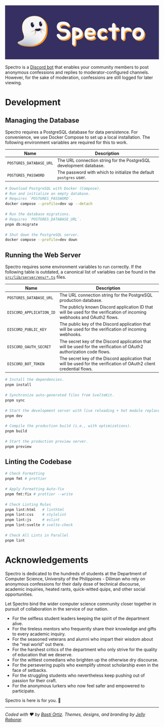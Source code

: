 ![Spectro Logotype](./src/lib/brand/logotype/banner-dark.svg)

Spectro is a [Discord bot][spectro-invite-link] that enables your community members to post anonymous confessions and replies to moderator-configured channels. However, for the sake of moderation, confessions are still logged for later viewing.

[spectro-invite-link]: https://discord.com/oauth2/authorize?client_id=1310159012234264617

# Development

## Managing the Database

Spectro requires a PostgreSQL database for data persistence. For convenience, we use Docker Compose to set up a local installation. The following environment variables are required for this to work.

| **Name**                | **Description**                                                    |
| ----------------------- | ------------------------------------------------------------------ |
| `POSTGRES_DATABASE_URL` | The URL connection string for the PostgreSQL development database. |
| `POSTGRES_PASSWORD`     | The password with which to initialize the default `postgres` user. |

```bash
# Download PostgreSQL with Docker (Compose).
# Run and initialize an empty database.
# Requires `POSTGRES_PASSWORD`.
docker compose --profile=dev up --detach

# Run the database migrations.
# Requires `POSTGRES_DATABASE_URL`.
pnpm db:migrate

# Shut down the PostgreSQL server.
docker compose --profile=dev down
```

## Running the Web Server

Spectro requires some environment variables to run correctly. If the following table is outdated, a canonical list of variables can be found in the [`src/lib/server/env/*.ts`](./src/lib/server/env/) files.

| **Name**                 | **Description**                                                                                                         |
| ------------------------ | ----------------------------------------------------------------------------------------------------------------------- |
| `POSTGRES_DATABASE_URL`  | The URL connection string for the PostgreSQL production database.                                                       |
| `DISCORD_APPLICATION_ID` | The publicly known Discord application ID that will be used for the verification of incoming webhooks and OAuth2 flows. |
| `DISCORD_PUBLIC_KEY`     | The public key of the Discord application that will be used for the verification of incoming webhooks.                  |
| `DISCORD_OAUTH_SECRET`   | The secret key of the Discord application that will be used for the verification of OAuth2 authorization code flows.    |
| `DISCORD_BOT_TOKEN`      | The secret key of the Discord application that will be used for the verification of OAuth2 client credential flows.     |

```bash
# Install the dependencies.
pnpm install

# Synchronize auto-generated files from SvelteKit.
pnpm sync

# Start the development server with live reloading + hot module replacement.
pnpm dev

# Compile the production build (i.e., with optimizations).
pnpm build

# Start the production preview server.
pnpm preview
```

## Linting the Codebase

```bash
# Check Formatting
pnpm fmt # prettier

# Apply Formatting Auto-fix
pnpm fmt:fix # prettier --write

# Check Linting Rules
pnpm lint:html   # linthtml
pnpm lint:css    # stylelint
pnpm lint:js     # eslint
pnpm lint:svelte # svelte-check

# Check All Lints in Parallel
pnpm lint
```

# Acknowledgements

Spectro is dedicated to the hundreds of students at the Department of Computer Science, University of the Philippines - Diliman who rely on anonymous confessions for their daily dose of technical discourse, academic inquiries, heated rants, quick-witted quips, and other social opportunities.

Let Spectro bind the wider computer science community closer together in pursuit of collaboration in the service of our nation.

- For the selfless student leaders keeping the spirit of the department alive.
- For the tireless mentors who frequently share their knowledge and gifts to every academic inquiry.
- For the seasoned veterans and alumni who impart their wisdom about the "real world" out there.
- For the harshest critics of the department who only strive for the quality of education that we deserve.
- For the wittiest comedians who brighten up the otherwise dry discourse.
- For the persevering pupils who exemplify utmost scholarship even in the face of setbacks.
- For the struggling students who nevertheless keep pushing out of passion for their craft.
- For the anonymous lurkers who now feel safer and empowered to participate.

Spectro is here is for you. 👻

---

_Coded with ❤ by [Basti Ortiz][BastiDood]. Themes, designs, and branding by [Jelly Raborar][Anjellyrika]._

[BastiDood]: https://github.com/BastiDood
[Anjellyrika]: https://github.com/Anjellyrika
